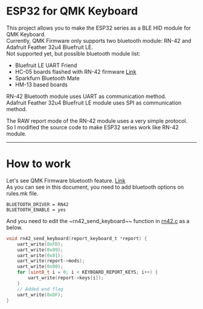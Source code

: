 # ESP32 for QMK Keyboard
This project allows you to make the ESP32 series as a BLE HID module for QMK Keyboard.  
Currently, QMK Firmware only supports two bluetooth module: RN-42 and Adafruit Feather 32u4 Bluefruit LE.  
Not supported yet, but possible bluetooth module list:

* Bluefruit LE UART Friend
* HC-05 boards flashed with RN-42 firmware [Link](http://pastebin.com/V91PZBnJ)
* Sparkfurn Bluetooth Mate
* HM-13 based boards

RN-42 Bluetooth module uses UART as communication method.  
Adafruit Feather 32u4 Bluefruit LE module uses SPI as communication method.  

The RAW report mode of the RN-42 module uses a very simple protocol.  
So I modified the source code to make ESP32 series work like RN-42 module.  

---
# How to work
Let's see QMK Firmware bluetooth feature. [Link](https://github.com/qmk/qmk_firmware/blob/master/docs/feature_bluetooth.md)  
As you can see in this document, you need to add bluetooth options on rules.mk file.  

```
BLUETOOTH_DRIVER = RN42
BLUETOOTH_ENABLE = yes
```
And you need to edit the \~rn42_send_keyboard\~~ function in [rn42.c](https://github.com/qmk/qmk_firmware/blob/master/drivers/bluetooth/rn42.c) as a below.  
```c
void rn42_send_keyboard(report_keyboard_t *report) {
    uart_write(0xFD);
    uart_write(0x09);
    uart_write(0x01);
    uart_write(report->mods);
    uart_write(0x00);
    for (uint8_t i = 0; i < KEYBOARD_REPORT_KEYS; i++) {
        uart_write(report->keys[i]);
    }
    // Added end flag
    uart_write(0xDF);
}
```